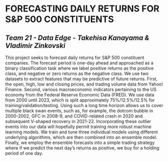 # FORECASTING DAILY RETURNS FOR S&P 500 CONSTITUENTS
## *Team 21 - Data Edge - Takehisa Kanayama & Vladimir Zinkovski*

This project seeks to forecast daily returns for S&P 500 constituent companies. The forecast period is one-day ahead and approached as a binary classification task where we label positive returns as the positive class, and negative or zero returns as the negative class. We use two datasets to extract features that may be predictive of future returns. First, the open, high, low and closing prices, and trading volume data from Yahoo! Finance. Second, various macroeconomic indicators pertaining to the US economy from the Federal Reserve Economic Data (FRED). We use data from 2000 until 2023, which is split approximately 75%/12.5%/12.5% for training/validation/testing. Using such a long time horizon allows us to cover multiple black swan events, such as, for example, the dotcom bubble in 2000-2002, GFC in 2008-9, and COVID-related crash in 2020 and subsequent V-shaped recovery in 2021-22. Incorporating these outlier events into our data will hopefully permit training more robust machine learning models. We train and tune three individual models using different underlying algorithms, which are then combined into an ensemble model. Finally, we employ the ensemble forecasts into a simple trading strategy where if we predict the next day’s returns as positive, we buy for a holding period of one day.

